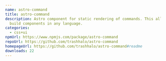 ```yaml
---
name: astro-command
title: astro-command
description: Astro component for static rendering of commands. This allows you
  build components in any language.
categories:
  - css+ui
npmUrl: https://www.npmjs.com/package/astro-command
repoUrl: https://github.com/trashhalo/astro-command
homepageUrl: https://github.com/trashhalo/astro-command#readme
downloads: 22
---
```

